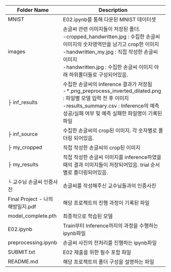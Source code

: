 | Folder Name| Description|
|-----------------------------------|------------------------------------------------------------------------------------------|
| MNIST                             | E02.ipynb를 통해 다운된 MNIST 데이터셋|
| images                            | 손글씨 관련 이미지들이 저장된 폴더. <br> -cropped_handwritten.jpg : 수집한 손글씨 이미지의 숫자영역만을 남기고 crop한 이미지 <br> -handwritten_my.jpg : 직접 작성한 손글씨 이미지 <br> -handwritten.jpg : 수집한 손글씨 이미지  아래 하위폴더들로 구성되어있음. |
| ├ inf_results                     | 수집한 손글씨의 Inference 결과가 저장됨 <br> -*.png_preprocess_inverted_dilated.png : 파일별 모델 입력 전 후 이미지 <br> -results_summary.csv : Inference의 예측 성공/실패 여부 및 예측 실패한 파일명이 기록된 파일|
| ├ inf_source                      | 수집한 손글씨의 crop된 이미지. 각 숫자별로 폴더링 되어있음. |
| ├ my_cropped                      | 직접 작성한 손글씨의 crop된 이미지 |
| ├ my_results                      | 직접 작성한 손글씨 이미지를 inference하였을 때의 결과 이미지들이 저장되어있음. trial 순서별로 폴더링되어있음.|
| └ 교수님 손글씨 인증사진          | 손글씨를 작성해주신 교수님들과의 인증사진|
| Final Project - 나의 해방일지.pdf | 해당 프로젝트의 진행 과정이 기록된 파일|
| model_complete.pth                | 최종적으로 학습된 모델|
| E02.ipynb                         | Train부터 Inference까지의 과정을 수행하는 ipynb파일|
| preprocessing.ipynb               | 손글씨 사진의 전처리를 진행하는 ipynb파일|
| SUBMIT.txt                        | E02 제출을 위한 필수 포함 파일|
| README.md                         | 해당 프로젝트의 폴더 구성을 설명하는 파일|
